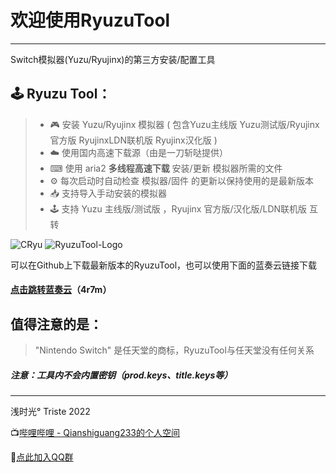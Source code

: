 # 欢迎使用RyuzuTool

------

Switch模拟器(Yuzu/Ryujinx)的第三方安装/配置工具

## 🕹️ Ryuzu Tool：

> * 🎮 安装 Yuzu/Ryujinx 模拟器 ( 包含Yuzu主线版 Yuzu测试版/Ryujinx官方版 RyujinxLDN联机版 Ryujinx汉化版 )
> * ☁️ 使用国内高速下载源（由是一刀斩哒提供）
> * ⌨ 使用 aria2 **多线程高速下载** 安装/更新 模拟器所需的文件
> * ⚙️ 每次启动时自动检查 模拟器/固件 的更新以保持使用的是最新版本 
> * 📥 支持导入手动安装的模拟器
> * 🕹️ 支持 Yuzu 主线版/测试版 ，Ryujinx 官方版/汉化版/LDN联机版 互转

![CRyu](https://s3.bmp.ovh/imgs/2022/02/e579db97d4876a2f.png)
![RyuzuTool-Logo](https://s3.bmp.ovh/imgs/2022/02/1f7e3805734ccd41.png)

可以在Github上下载最新版本的RyuzuTool，也可以使用下面的蓝奏云链接下载

#### [点击跳转蓝奏云](https://qiantime.lanzouw.com/b020eimda)（4r7m）

## 值得注意的是：
>  "Nintendo Switch" 是任天堂的商标，RyuzuTool与任天堂没有任何关系

##### 注意：工具内不会内置密钥（prod.keys、title.keys等）
------

浅时光° Triste 2022

📺[哔哩哔哩 - Qianshiguang233的个人空间](https://space.bilibili.com/1650726013)

🐧[点此加入QQ群](https://qm.qq.com/cgi-bin/qm/qr?k=CYpbVCqv2xdQaRck4IMIuzsZHPYEtN5-&jump_from=webapi)
